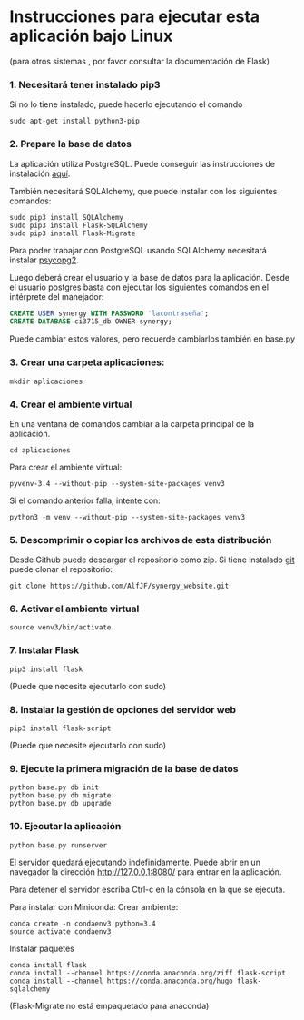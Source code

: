 # Instrucciones para ejecutar esta aplicación bajo Linux
(para otros sistemas , por favor consultar la documentación de Flask)

### 1. Necesitará tener instalado pip3

Si no lo tiene instalado, puede hacerlo ejecutando el comando

    sudo apt-get install python3-pip

### 2. Prepare la base de datos

La aplicación utiliza PostgreSQL. Puede conseguir las instrucciones de
instalación [aquí](http://www.postgresql.org/download/).

También necesitará SQLAlchemy, que puede instalar con los siguientes comandos:

    sudo pip3 install SQLAlchemy
    sudo pip3 install Flask-SQLAlchemy
    sudo pip3 install Flask-Migrate

Para poder trabajar con PostgreSQL usando SQLAlchemy necesitará instalar
[psycopg2](http://initd.org/psycopg/docs/install.html).

Luego deberá crear el usuario y la base de datos para la aplicación. Desde el
usuario postgres basta con ejecutar los siguientes comandos en el intérprete
del manejador:

```sql
CREATE USER synergy WITH PASSWORD 'lacontraseña';
CREATE DATABASE ci3715_db OWNER synergy;
```

Puede cambiar estos valores, pero recuerde cambiarlos también en base.py

### 3. Crear una carpeta aplicaciones:

    mkdir aplicaciones

### 4. Crear el ambiente virtual

En una ventana de comandos cambiar a la carpeta principal de la aplicación.

    cd aplicaciones

Para crear el ambiente virtual:

    pyvenv-3.4 --without-pip --system-site-packages venv3

Si el comando anterior falla, intente con:

    python3 -m venv --without-pip --system-site-packages venv3

### 5. Descomprimir o copiar los archivos de esta distribución

Desde Github puede descargar el repositorio como zip. Si tiene instalado
[git](https://git-scm.com/) puede clonar el repositorio:

    git clone https://github.com/AlfJF/synergy_website.git

### 6. Activar el ambiente virtual

    source venv3/bin/activate

### 7. Instalar Flask

    pip3 install flask

(Puede que necesite ejecutarlo con sudo)

### 8. Instalar la gestión de opciones del servidor web

    pip3 install flask-script

(Puede que necesite ejecutarlo con sudo)

### 9. Ejecute la primera migración de la base de datos

    python base.py db init
    python base.py db migrate
    python base.py db upgrade

### 10. Ejecutar la aplicación

    python base.py runserver

El servidor quedará ejecutando indefinidamente.
Puede abrir en un navegador la dirección http://127.0.0.1:8080/
para entrar en la aplicación.

Para detener el servidor escriba Ctrl-c en la cónsola en la que se ejecuta.

Para instalar con Miniconda:
Crear ambiente:

    conda create -n condaenv3 python=3.4
    source activate condaenv3

Instalar paquetes

    conda install flask
    conda install --channel https://conda.anaconda.org/ziff flask-script
    conda install --channel https://conda.anaconda.org/hugo flask-sqlalchemy
(Flask-Migrate no está empaquetado para anaconda)
